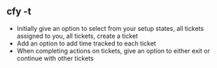 ## cfy -t

- Initially give an option to select from your setup states, all tickets assigned to you, all tickets, create a ticket
- Add an option to add time tracked to each ticket
- When completing actions on tickets, give an option to either exit or continue with other tickets
